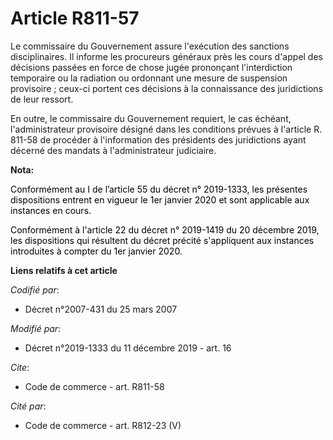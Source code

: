 # Article R811-57

Le commissaire du Gouvernement assure l'exécution des sanctions disciplinaires. Il informe les procureurs généraux près les
cours d'appel des décisions passées en force de chose jugée prononçant l'interdiction temporaire ou la radiation ou ordonnant
une mesure de suspension provisoire ; ceux-ci portent ces décisions à la connaissance des juridictions de leur ressort.

En outre, le commissaire du Gouvernement requiert, le cas échéant, l'administrateur provisoire désigné dans les conditions
prévues à l'article R. 811-58 de procéder à l'information des présidents des juridictions ayant décerné des mandats à
l'administrateur judiciaire.

**Nota:**

<font color="black">Conformément au I de l’article 55 du décret n° 2019-1333, les présentes dispositions entrent en vigueur
le 1er janvier 2020 et sont applicable aux instances en cours.</font>

<font color="black">Conformément à l'article 22 du décret n° 2019-1419 du 20 décembre 2019, les dispositions qui résultent du
décret précité s'appliquent aux instances introduites à compter du 1er janvier 2020. </font>

**Liens relatifs à cet article**

_Codifié par_:

  - Décret n°2007-431 du 25 mars 2007

_Modifié par_:

  - Décret n°2019-1333 du 11 décembre 2019 - art. 16

_Cite_:

  - Code de commerce - art. R811-58

_Cité par_:

  - Code de commerce - art. R812-23 (V)

